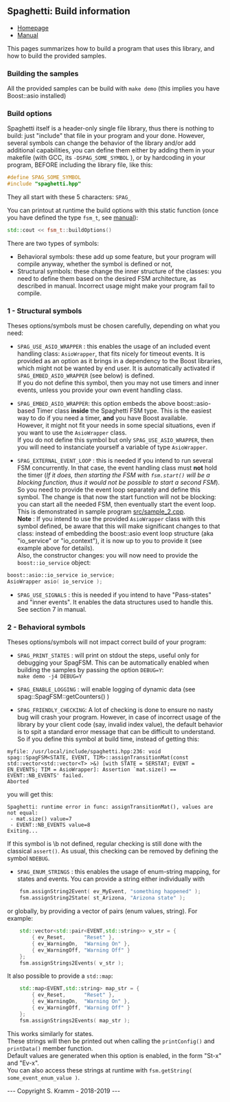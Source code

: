 
## Spaghetti: Build information

- [Homepage](https://github.com/skramm/spaghetti)
- [Manual](spaghetti_manual.md)

This pages summarizes how to build a program that uses this library, and how to build the provided samples.

### Building the samples


All the provided samples can be build with
`make demo`
(this implies you have Boost::asio installed)


### Build options

Spaghetti itself is a header-only single file library, thus there is nothing to build:
just "include" that file in your program and your done.
However, several symbols can change the behavior of the library and/or add additional capabilities, you can define them either by adding them in your makefile
(with GCC, its `-DSPAG_SOME_SYMBOL` ), or by hardcoding in your program, BEFORE including the library file, like this:

```C++
#define SPAG_SOME_SYMBOL
#include "spaghetti.hpp"
```

They all start with these 5 characters: `SPAG_`

You can printout at runtime the build options with this static function (once you have defined the type `fsm_t`, see [manual](spaghetti_manual.md#showcase1)):
```C++
std::cout << fsm_t::buildOptions()
```

There are two types of symbols:
* Behavioral symbols: these add up some feature, but your program will compile anyway, whether the symbol is defined or not,
* Structural symbols: these change the inner structure of the classes:
you need to define them based on the desired FSM architecture, as described in manual.
Incorrect usage might make your program fail to compile.


### 1 - Structural symbols

Theses options/symbols must be chosen carefully, depending on what you need:

* `SPAG_USE_ASIO_WRAPPER` : this enables the usage of an included event handling class: `AsioWrapper`, that fits nicely for timeout events.
It is provided as an option as it brings in a dependency to the Boost libraries, which might not be wanted by end user.
It is automatically activated if `SPAG_EMBED_ASIO_WRAPPER` (see below) is defined.<br>
If you do not define this symbol, then you may not use timers and inner events, unless you provide your own event handling class.

* `SPAG_EMBED_ASIO_WRAPPER`: this option embeds the above boost::asio-based Timer class **inside** the Spaghetti FSM type.
This is the easiest way to do if you need a timer, **and** you have Boost available.<br>
However, it might not fit your needs in some special situations, even if you want to use the `AsioWrapper` class.<br>
If you do not define this symbol but only `SPAG_USE_ASIO_WRAPPER`, then you will need to instanciate yourself a variable of type
`AsioWrapper`.

* `SPAG_EXTERNAL_EVENT_LOOP` : this is needed if you intend to run several FSM concurrently.
In that case, the event handling class must **not** hold the timer
(*If it does, then starting the FSM with `fsm.start()` will be a blocking function, thus it would not be possible to start a second FSM*).<br>
So you need to provide the event loop separately and define this symbol.
The change is that now the start function will not be blocking:
you can start all the needed FSM, then eventually start the event loop.
This is demonstrated in sample program [src/sample_2.cpp](../../../tree/master/src/sample_2.cpp).<br>
**Note** : If you intend to use the provided `AsioWrapper` class with this symbol defined, be aware that this will make significant
changes to that class: instead of embedding the boost::asio event loop structure (aka "io_service" or "io_context"), it is now up
to you to provide it (see example above for details).<br>
Also, the constructor changes: you will now need to provide the `boost::io_service` object:
```C++
boost::asio::io_service io_service;
AsioWrapper asio( io_service );
```

* `SPAG_USE_SIGNALS` : this is needed if you intend to have "Pass-states" and "inner events".
It enables the data structures used to handle this.
See section 7 in manual.

### 2 - Behavioral symbols

Theses options/symbols will not impact correct build of your program:

* `SPAG_PRINT_STATES` : will print on stdout the steps, useful only for debugging your SpagFSM.
This can be automatically enabled when building the samples by passing the option `DEBUG=Y`:<br>
`make demo -j4 DEBUG=Y`

* `SPAG_ENABLE_LOGGING` : will enable logging of dynamic data (see spag::SpagFSM::getCounters() )

* `SPAG_FRIENDLY_CHECKING`: A lot of checking is done to ensure no nasty bug will crash your program.
However, in case of incorrect usage of the library by your client code (say, invalid index value),
the default behavior is to spit a standard error message that can be difficult to understand.
So if you define this symbol at build time, instead of getting this:
```
myfile: /usr/local/include/spaghetti.hpp:236: void spag::SpagFSM<STATE, EVENT, TIM>::assignTransitionMat(const std::vector<std::vector<T> >&) [with STATE = SERSTAT; EVENT = EN_EVENTS; TIM = AsioWrapper]: Assertion `mat.size() == EVENT::NB_EVENTS' failed.
Aborted
```
you will get this:
```
Spaghetti: runtime error in func: assignTransitionMat(), values are not equal:
 - mat.size() value=7
 - EVENT::NB_EVENTS value=8
Exiting...
```
If this symbol is \b not defined, regular checking is still done with the classical `assert()`.
As usual, this checking can be removed by defining the symbol `NDEBUG`.

* `SPAG_ENUM_STRINGS` : this enables the usage of enum-string mapping, for states and events.
You can provide a string either individually with
```C++
	fsm.assignString2Event( ev_MyEvent, "something happened" );
	fsm.assignString2State( st_Arizona, "Arizona state" );
```
or globally, by providing a vector of pairs (enum values, string).
For example:
```C++
	std::vector<std::pair<EVENT,std::string>> v_str = {
		{ ev_Reset,      "Reset" },
		{ ev_WarningOn,  "Warning On" },
		{ ev_WarningOff, "Warning Off" }
	};
	fsm.assignStrings2Events( v_str );
```
It also possible to provide a `std::map`:
```C++
	std::map<EVENT,std::string> map_str = {
		{ ev_Reset,      "Reset" },
		{ ev_WarningOn,  "Warning On" },
		{ ev_WarningOff, "Warning Off" }
	};
	fsm.assignStrings2Events( map_str );
```
This works similarly for states.
<br>
These strings will then be printed out when calling the `printConfig()` and `printData()` member function.
<br>
Default values are generated when this option is enabled, in the form "St-x" and "Ev-x".
<br>
You can also access these strings at runtime with `fsm.getString( some_event_enum_value )`.


--- Copyright S. Kramm - 2018-2019 ---
